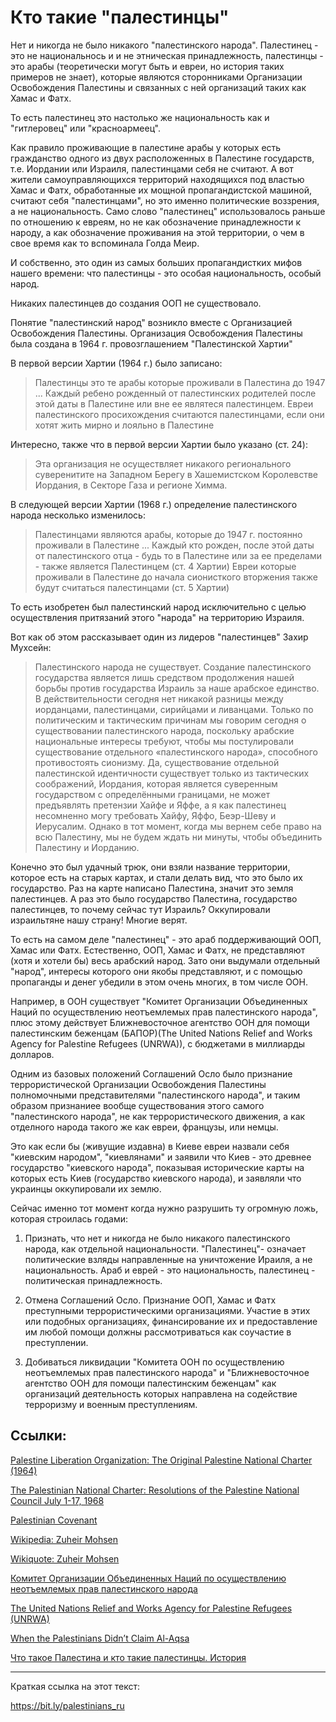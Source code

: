 # Кто такие "палестинцы" 

Нет и никогда не было никакого "палестинского народа". Палестинец - это не национальнось и и не этническая принадлежность, палестинцы - это арабы (теоретически могут быть и евреи, но история таких примеров не знает), которые являются сторонниками Организации Освобождения Палестины и связанных с ней организаций таких как Хамас и Фатх. 

То есть палестинец это настолько же национальность как и "гитлеровец" или "красноармеец". 

Как правило проживающие в палестине арабы у которых есть гражданство одного из двух расположенных в Палестине государств, т.е. Иордании или Израиля, палестинцами себя не считают. А вот жители самоуправляющихся территорий находящихся под властью Хамас и Фатх, обработанные их мощной пропагандистской машиной, считают себя "палестинцами", но это именно политические воззрения, а не национальность. Само слово "палестинец" использовалось  раньше по отношению к евреям, но не как обозначение принадлежности к народу, а как обозначение проживания на этой территории, о чем в свое время как то вспоминала Голда Меир.

И собственно, это один из самых больших пропагандистких мифов нашего времени: что палестинцы - это особая национальность, особый народ. 

Никаких палестинцев до создания ООП не существовало.

Понятие "палестинский народ" возникло вместе с Организацией Освобождения Палестины. Организация Освобождения Палестины была создана в 1964 г. провозглашением "Палестинской Хартии" 

В первой версии Хартии (1964 г.) было записано: 

> Палестинцы это те арабы которые проживали в Палестина до 1947 ... Каждый ребено рожденный от палестинских родителей после этой даты в Палестине или вне ее являтеся палестинцем. 
> Евреи палестинского просихождения считаются палестинцами, если они хотят жить мирно и лояльно в Палестине 

Интересно, также что в первой версии Хартии было указано (ст. 24):

> Эта организация не осуществляет никакого регионального суверенитите на Западном Берегу в Хашемистcком Королевстве Иордания, в Секторе Газа и регионе Химма. 

В следующей версии Хартии (1968 г.) определение палестинского народа несколько изменилось:

> Палестинцами являются арабы, которые до 1947 г. постоянно проживали в Палестине ... Каждый кто рожден, после этой даты от палестинского отца - будь то в Палестине или за ее пределами - также является Палестинцем (ст. 4 Хартии)
> Евреи которые проживали в Палестине до начала сионисткого вторжения также будут считаться палестинцами (ст. 5 Хартии) 

То есть изобретен был палестинский народ исключительно с целью осуществления притязаний этого "народа" на территорию Израиля. 

Вот как об этом рассказывает один из лидеров "палестинцев" Захир Мухсейн: 

> Палестинского народа не существует. Создание палестинского государства является лишь средством продолжения нашей борьбы против государства Израиль за наше арабское единство. В действительности сегодня нет никакой разницы между иорданцами, палестинцами, сирийцами и ливанцами. Только по политическим и тактическим причинам мы говорим сегодня о существовании палестинского народа, поскольку арабские национальные интересы требуют, чтобы мы постулировали существование отдельного «палестинского народа», способного противостоять сионизму. Да, существование отдельной палестинской идентичности существует только из тактических соображений, Иордания, которая является суверенным государством с определёнными границами, не может предъявлять претензии Хайфе и Яффе, а я как палестинец несомненно могу требовать Хайфу, Яффо, Беэр-Шеву и Иерусалим. Однако в тот момент, когда мы вернем себе право на всю Палестину, мы не будем ждать ни минуты, чтобы объединить Палестину и Иорданию.

Конечно это был удачный трюк, они взяли название территории, которое есть на старых картах, и стали делать вид, что это было их государство. Раз на карте написано Палестина, значит это земля палестинцев. А раз это было государство Палестина, государство палестинцев, то почему сейчас тут Израиль? Оккупировали израильтяне нашу страну! Многие верят. 

То есть на самом деле "палестинец" - это араб поддерживающий ООП, Хамас или Фатх. Естественно, ООП, Хамас и Фатх, не представляют (хотя и хотели бы) весь арабский народ. Зато они выдумали отдельный "народ", интересы которого они якобы представляют, и с помощью пропаганды и денег убедили в этом очень многих, в том числе ООН. 

Например, в ООН существует "Комитет Организации Объединенных Наций по осуществлению неотъемлемых прав палестинского народа", плюс этому действует Ближневосточное агентство ООН для помощи палестинским беженцам (БАПОР)(The United Nations Relief and Works Agency for Palestine Refugees (UNRWA)), с бюджетами в миллиарды долларов. 

Одним из базовых положений Соглашений Осло было признание террористической Организации Освобождения Палестины полномочными представителями "палестинского народа", и таким образом признаниее вообще существования этого самого "палестинского народа", не как террористического движения, а как отделного народа такого же как евреи, французы, или немцы. 

Это как если бы (живущие издавна) в Киеве евреи назвали себя "киевским народом", "киевлянами" и заявили что Киев - это древнее государство "киевского народа", показывая исторические карты на которых есть Киев (государство киевского народа), и заявляли что украинцы оккупировали их землю. 

Сейчас именно тот момент когда нужно разрушить ту огромную ложь, которая строилась годами: 

1. Признать, что нет и никогда не было никакого палестинского народа, как отдельной национальности. "Палестинец"- означает политические взляды направленные на уничтожение Ираиля, а не национальность. Араб и еврей - это национальность, палестинец - политическая принадлежность. 

2. Отмена Соглашений Осло. Признание ООП, Хамас и Фатх преступными террористическими организациями. Участие в этих или подобных организациях, финансирование их и предоставление им любой помощи должны рассмотриваться как соучастие в преступлении. 

3. Добиваться ликвидации "Комитета ООН по осуществлению неотъемлемых прав палестинского народа" и "Ближневосточное агентство ООН для помощи палестинским беженцам" как организаций деятельность которых направлена на содействие терроризму и военным преступлениям. 


## Ссылки: 

[Palestine Liberation Organization: The Original Palestine National Charter (1964)](https://www.jewishvirtuallibrary.org/the-original-palestine-national-charter-1964)

[The Palestinian National Charter: Resolutions of the Palestine National Council July 1-17, 1968](https://avalon.law.yale.edu/20th_century/plocov.asp)

[Palestinian Covenant](https://en.wikisource.org/wiki/Palestinian_Covenant) 

[Wikipedia: Zuheir Mohsen](https://en.wikipedia.org/wiki/Zuheir_Mohsen)

[Wikiquote: Zuheir Mohsen](https://en.wikiquote.org/wiki/Zuheir_Mohsen) 

[Комитет Организации Объединенных Наций по осуществлению неотъемлемых прав палестинского народа](https://www.un.org/unispal/ru/committee/)

[The United Nations Relief and Works Agency for Palestine Refugees (UNRWA)](https://www.unrwa.org) 

[When the Palestinians Didn’t Claim Al-Aqsa](https://www.irelandisrael.ie/blog/when-the-palestinians-didnt-claim-al-aqsa/) 

[Что такое Палестина и кто такие палестинцы. История](https://www.youtube.com/watch?v=nIXzLuAXcK0)

--------------- 

Краткая ссылка на этот текст: 

https://bit.ly/palestinians_ru 